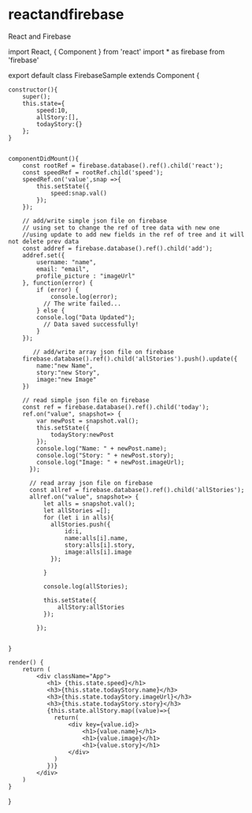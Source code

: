 # reactandfirebase
React and Firebase
 
import React, { Component } from 'react'
import * as firebase from 'firebase'

export default class FirebaseSample extends Component {

    constructor(){
        super();
        this.state={
            speed:10,
            allStory:[],
            todayStory:{}
        };
    }


    componentDidMount(){
        const rootRef = firebase.database().ref().child('react');
        const speedRef = rootRef.child('speed');
        speedRef.on('value',snap =>{
            this.setState({
                speed:snap.val()
            });
        });

        // add/write simple json file on firebase 
        // using set to change the ref of tree data with new one 
        //using update to add new fields in the ref of tree and it will not delete prev data
        const addref = firebase.database().ref().child('add');
        addref.set({
            username: "name",
            email: "email",
            profile_picture : "imageUrl"
        }, function(error) {
            if (error) {
                console.log(error);
              // The write failed...
            } else {
            console.log("Data Updated");
              // Data saved successfully!
            }
        });

           // add/write array json file on firebase 
        firebase.database().ref().child('allStories').push().update({
            name:"new Name",
            story:"new Story",
            image:"new Image"
        })

        // read simple json file on firebase
        const ref = firebase.database().ref().child('today');
        ref.on("value", snapshot=> {
            var newPost = snapshot.val();
            this.setState({
                todayStory:newPost
            });
            console.log("Name: " + newPost.name);
            console.log("Story: " + newPost.story);
            console.log("Image: " + newPost.imageUrl);
          });

          // read array json file on firebase
          const allref = firebase.database().ref().child('allStories');
          allref.on("value", snapshot=> {
              let alls = snapshot.val();
              let allStories =[];
              for (let i in alls){
                allStories.push({
                    id:i, 
                    name:alls[i].name,
                    story:alls[i].story,
                    image:alls[i].image
                });

              }

              console.log(allStories);

              this.setState({
                  allStory:allStories
              });

            });


    }

    render() {
        return (
            <div className="App">
               <h1> {this.state.speed}</h1>
               <h3>{this.state.todayStory.name}</h3>
               <h3>{this.state.todayStory.imageUrl}</h3>
               <h3>{this.state.todayStory.story}</h3>
               {this.state.allStory.map((value)=>{
                 return(
                     <div key={value.id}>
                         <h1>{value.name}</h1>
                         <h1>{value.image}</h1>
                         <h1>{value.story}</h1>
                     </div>
                 )
               })}
            </div>
        )
    }
}
